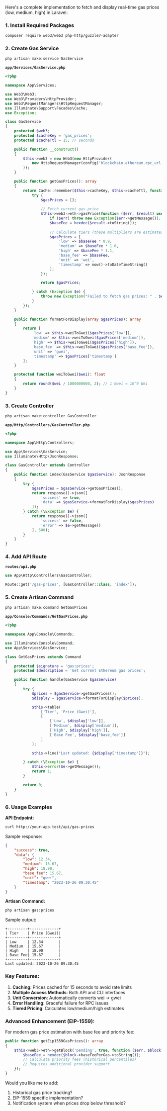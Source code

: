 Here's a complete implementation to fetch and display real-time gas prices (low, medium, high) in Laravel:

### 1. Install Required Packages
```bash
composer require web3/web3 php-http/guzzle7-adapter
```

### 2. Create Gas Service
```bash
php artisan make:service GasService
```

**`app/Services/GasService.php`**
```php
<?php

namespace App\Services;

use Web3\Web3;
use Web3\Providers\HttpProvider;
use Web3\RequestManagers\HttpRequestManager;
use Illuminate\Support\Facades\Cache;
use Exception;

class GasService
{
    protected $web3;
    protected $cacheKey = 'gas_prices';
    protected $cacheTtl = 15; // seconds

    public function __construct()
    {
        $this->web3 = new Web3(new HttpProvider(
            new HttpRequestManager(config('blockchain.ethereum.rpc_url'), 10)
        ));
    }

    public function getGasPrices(): array
    {
        return Cache::remember($this->cacheKey, $this->cacheTtl, function () {
            try {
                $gasPrices = [];
                
                // Fetch current gas price
                $this->web3->eth->gasPrice(function ($err, $result) use (&$gasPrices) {
                    if ($err) throw new Exception($err->getMessage());
                    $baseFee = hexdec($result->toString());
                    
                    // Calculate tiers (these multipliers are estimates)
                    $gasPrices = [
                        'low' => $baseFee * 0.9,
                        'medium' => $baseFee * 1.0,
                        'high' => $baseFee * 1.1,
                        'base_fee' => $baseFee,
                        'unit' => 'wei',
                        'timestamp' => now()->toDateTimeString()
                    ];
                });

                return $gasPrices;

            } catch (Exception $e) {
                throw new Exception("Failed to fetch gas prices: " . $e->getMessage());
            }
        });
    }

    public function formatForDisplay(array $gasPrices): array
    {
        return [
            'low' => $this->weiToGwei($gasPrices['low']),
            'medium' => $this->weiToGwei($gasPrices['medium']),
            'high' => $this->weiToGwei($gasPrices['high']),
            'base_fee' => $this->weiToGwei($gasPrices['base_fee']),
            'unit' => 'gwei',
            'timestamp' => $gasPrices['timestamp']
        ];
    }

    protected function weiToGwei($wei): float
    {
        return round($wei / 1000000000, 2); // 1 Gwei = 10^9 Wei
    }
}
```

### 3. Create Controller
```bash
php artisan make:controller GasController
```

**`app/Http/Controllers/GasController.php`**
```php
<?php

namespace App\Http\Controllers;

use App\Services\GasService;
use Illuminate\Http\JsonResponse;

class GasController extends Controller
{
    public function index(GasService $gasService): JsonResponse
    {
        try {
            $gasPrices = $gasService->getGasPrices();
            return response()->json([
                'success' => true,
                'data' => $gasService->formatForDisplay($gasPrices)
            ]);
        } catch (\Exception $e) {
            return response()->json([
                'success' => false,
                'error' => $e->getMessage()
            ], 500);
        }
    }
}
```

### 4. Add API Route
**`routes/api.php`**
```php
use App\Http\Controllers\GasController;

Route::get('/gas-prices', [GasController::class, 'index']);
```

### 5. Create Artisan Command
```bash
php artisan make:command GetGasPrices
```

**`app/Console/Commands/GetGasPrices.php`**
```php
<?php

namespace App\Console\Commands;

use Illuminate\Console\Command;
use App\Services\GasService;

class GetGasPrices extends Command
{
    protected $signature = 'gas:prices';
    protected $description = 'Get current Ethereum gas prices';

    public function handle(GasService $gasService)
    {
        try {
            $prices = $gasService->getGasPrices();
            $display = $gasService->formatForDisplay($prices);

            $this->table(
                ['Tier', 'Price (Gwei)'],
                [
                    ['Low', $display['low']],
                    ['Medium', $display['medium']],
                    ['High', $display['high']],
                    ['Base Fee', $display['base_fee']]
                ]
            );

            $this->line("Last updated: {$display['timestamp']}");

        } catch (\Exception $e) {
            $this->error($e->getMessage());
            return 1;
        }

        return 0;
    }
}
```

### 6. Usage Examples

**API Endpoint:**
```bash
curl http://your-app.test/api/gas-prices
```
Sample response:
```json
{
    "success": true,
    "data": {
        "low": 12.34,
        "medium": 15.67,
        "high": 18.90,
        "base_fee": 15.67,
        "unit": "gwei",
        "timestamp": "2023-10-26 09:30:45"
    }
}
```

**Artisan Command:**
```bash
php artisan gas:prices
```
Sample output:
```
+---------+-------------+
| Tier    | Price (Gwei)|
+---------+-------------+
| Low     | 12.34       |
| Medium  | 15.67       |
| High    | 18.90       |
| Base Fee| 15.67       |
+---------+-------------+
Last updated: 2023-10-26 09:30:45
```

### Key Features:

1. **Caching**: Prices cached for 15 seconds to avoid rate limits
2. **Multiple Access Methods**: Both API and CLI interfaces
3. **Unit Conversion**: Automatically converts wei → gwei
4. **Error Handling**: Graceful failure for RPC issues
5. **Tiered Pricing**: Calculates low/medium/high estimates

### Advanced Enhancement (EIP-1559):

For modern gas price estimation with base fee and priority fee:

```php
public function getEip1559GasPrices(): array
{
    $this->web3->eth->getBlock('pending', true, function ($err, $block) {
        $baseFee = hexdec($block->baseFeePerGas->toString());
        // Calculate priority fees (historical percentiles)
        // Requires additional provider support
    });
}
```

Would you like me to add:
1. Historical gas price tracking?
2. EIP-1559 specific implementation?
3. Notification system when prices drop below threshold?